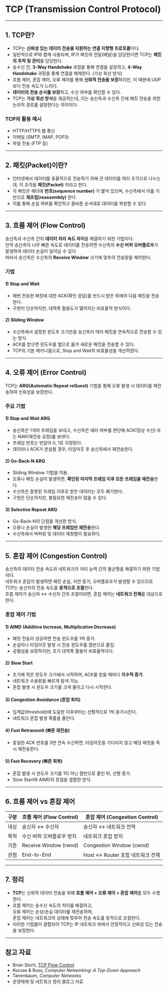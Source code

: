 # TCP (Transmission Control Protocol)

---

## 1. TCP란?


- TCP는 **신뢰성 있는 데이터 전송을 지원하는 연결 지향형 프로토콜**이다.
- 일반적으로 IP와 함께 사용되며, IP가 패킷의 전달(배달)을 담당한다면 TCP는 **패킷의 추적 및 관리**를 담당한다.
- 송수신 전, **3-Way Handshake** 과정을 통해 연결을 설정하고, **4-Way Handshake** 과정을 통해 연결을 해제한다. (가상 회선 방식)
- 흐름 제어, 혼잡 제어, 오류 제어를 통해 **신뢰적 전송을 보장**하지만, 이 때문에 UDP보다 전송 속도가 느리다.
- **데이터의 전송 순서를 보장**하고, 수신 여부를 확인할 수 있다.
- TCP는 **가상 회선 방식**을 제공하는데, 이는 송신측과 수신측 간에 패킷 전송을 위한 논리적 경로를 설정한다는 의미이다.

### TCP의 활용 예시
- HTTP/HTTPS 웹 통신
- 이메일 (SMTP, IMAP, POP3)
- 파일 전송 (FTP 등)

---

## 2. 패킷(Packet)이란?

- 인터넷에서 데이터를 효율적으로 전송하기 위해 큰 데이터를 여러 조각으로 나누는데, 이 조각을 **패킷(Packet)** 이라고 한다.
- 각 패킷은 헤더에 **번호(sequence number)** 가 붙어 있으며, 수신측에서 이를 기반으로 **재조립(reassembly)** 한다.
- 이를 통해 손실 여부를 확인하고 올바른 순서대로 데이터를 복원할 수 있다.

---

## 3. 흐름 제어 (Flow Control)

송신측과 수신측 간의 **데이터 처리 속도 차이**를 해결하기 위한 기법이다.  
만약 송신측이 너무 빠른 속도로 데이터를 전송하면 수신측의 **수신 버퍼 오버플로우**가 발생하여 데이터 손실이 일어날 수 있다.  
따라서 송신측은 수신측의 **Receive Window** 크기에 맞추어 전송량을 제어한다.

### 기법

#### 1) Stop and Wait
- 매번 전송한 패킷에 대한 ACK(확인 응답)를 반드시 받은 뒤에야 다음 패킷을 전송한다.
- 구현이 단순하지만, 대역폭 활용도가 떨어지는 비효율적 방식이다.

#### 2) Sliding Window
- 수신측에서 설정한 윈도우 크기만큼 송신측이 여러 패킷을 연속적으로 전송할 수 있는 방식.
- ACK를 받으면 윈도우를 옆으로 옮겨 새로운 패킷을 전송할 수 있다.
- TCP의 기본 메커니즘으로, Stop and Wait의 비효율성을 개선하였다.

---

## 4. 오류 제어 (Error Control)

TCP는 **ARQ(Automatic Repeat reQuest)** 기법을 통해 오류 발생 시 데이터를 재전송하여 신뢰성을 보장한다.

### 주요 기법

#### 1) Stop and Wait ARQ
- 송신측은 1개의 프레임을 보내고, 수신측은 에러 여부를 판단해 ACK(정상 수신) 또는 NAK(재전송 요청)를 보낸다.
- 프레임 번호는 번갈아 0, 1로 지정된다.
- 데이터나 ACK가 분실될 경우, 타임아웃 후 송신측에서 재전송한다.

#### 2) Go-Back-N ARQ
- Sliding Window 기법을 이용.
- 오류나 패킷 손실이 발생하면, **확인된 마지막 프레임 이후 모든 프레임을 재전송**한다.
- 수신측은 잘못된 프레임 이후로 받은 데이터는 모두 폐기한다.
- 구현은 단순하지만, 불필요한 재전송이 많을 수 있다.

#### 3) Selective Repeat ARQ
- Go-Back-N의 단점을 개선한 방식.
- 오류나 손실이 발생한 **해당 프레임만 재전송**한다.
- 수신측에서 버퍼링 및 데이터 재정렬이 필요하다.

---

## 5. 혼잡 제어 (Congestion Control)

송신측의 데이터 전송 속도와 네트워크의 처리 능력 간의 불균형을 해결하기 위한 기법이다.  
네트워크 혼잡이 발생하면 패킷 손실, 지연 증가, 오버플로우가 발생할 수 있으므로 TCP는 송신자의 전송 속도를 **동적으로 조절**한다.  
흐름 제어가 송신자 ↔ 수신자 간의 조절이라면, 혼잡 제어는 **네트워크 전체**를 대상으로 한다.

### 혼잡 제어 기법

#### 1) AIMD (Additive Increase, Multiplicative Decrease)
- 패킷 전송이 성공하면 전송 윈도우를 1씩 증가.
- 손실이나 타임아웃 발생 시 전송 윈도우를 절반으로 줄임.
- 공평성을 보장하지만, 초기 대역폭 활용이 비효율적이다.

#### 2) Slow Start
- 초기에 작은 윈도우 크기에서 시작하여, ACK를 받을 때마다 **지수적 증가**.
- 네트워크 수용량을 빠르게 탐색 가능.
- 혼잡 발생 시 윈도우 크기를 크게 줄이고 다시 시작한다.

#### 3) Congestion Avoidance (혼잡 회피)
- 임계값(threshold)에 도달한 이후부터는 선형적으로 1씩 증가시킨다.
- 네트워크 혼잡 발생 확률을 줄인다.

#### 4) Fast Retransmit (빠른 재전송)
- 동일한 ACK 번호를 3번 연속 수신하면, 타임아웃을 기다리지 않고 해당 패킷을 즉시 재전송한다.

#### 5) Fast Recovery (빠른 회복)
- 혼잡 발생 시 윈도우 크기를 1이 아닌 절반으로 줄인 뒤, 선형 증가.
- Slow Start와 AIMD의 장점을 결합한 방식.

---

## 6. 흐름 제어 vs 혼잡 제어

| 구분 | 흐름 제어 (Flow Control) | 혼잡 제어 (Congestion Control) |
|------|--------------------------|--------------------------------|
| 대상 | 송신자 ↔ 수신자 | 송신자 ↔ 네트워크 전역 |
| 목적 | 수신 버퍼 오버플로우 방지 | 네트워크 혼잡 방지 |
| 기준 | Receive Window (rwnd) | Congestion Window (cwnd) |
| 관점 | End-to-End | Host ↔ Router 포함 네트워크 전체 |

---

## 7. 정리

- **TCP**는 신뢰적 데이터 전송을 위해 **흐름 제어 + 오류 제어 + 혼잡 제어**를 모두 수행한다.
- 흐름 제어는 송수신 속도의 차이를 해결하고,  
  오류 제어는 손상/손실 데이터를 재전송하며,  
  혼잡 제어는 네트워크의 상태에 맞추어 전송 속도를 동적으로 조절한다.
- 이러한 기법들이 결합되어 TCP는 IP 네트워크 위에서 안정적이고 신뢰성 있는 전송을 보장한다.

---

## 참고 자료

- Brian Storti, [TCP Flow Control](https://www.brianstorti.com/tcp-flow-control/)  
- Kurose & Ross, *Computer Networking: A Top-Down Approach*  
- Tanenbaum, *Computer Networks*  
- 운영체제 및 네트워크 정리 블로그 자료
